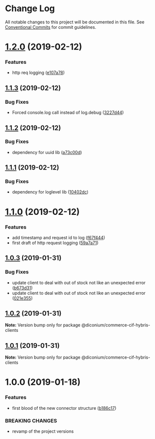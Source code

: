 # Change Log

All notable changes to this project will be documented in this file.
See [Conventional Commits](https://conventionalcommits.org) for commit guidelines.

# [1.2.0](https://git.diconium.com/adobe-io/diconium-cif-hybris/compare/@diconium/commerce-cif-hybris-clients@1.1.3...@diconium/commerce-cif-hybris-clients@1.2.0) (2019-02-12)


### Features

* http req logging ([e107a78](https://git.diconium.com/adobe-io/diconium-cif-hybris/commits/e107a78))





## [1.1.3](https://git.diconium.com/adobe-io/diconium-cif-hybris/compare/@diconium/commerce-cif-hybris-clients@1.1.2...@diconium/commerce-cif-hybris-clients@1.1.3) (2019-02-12)


### Bug Fixes

* Forced console.log call instead of log.debug ([3227d44](https://git.diconium.com/adobe-io/diconium-cif-hybris/commits/3227d44))





## [1.1.2](https://git.diconium.com/adobe-io/diconium-cif-hybris/compare/@diconium/commerce-cif-hybris-clients@1.1.1...@diconium/commerce-cif-hybris-clients@1.1.2) (2019-02-12)


### Bug Fixes

* dependency for uuid lib ([a73c00d](https://git.diconium.com/adobe-io/diconium-cif-hybris/commits/a73c00d))





## [1.1.1](https://git.diconium.com/adobe-io/diconium-cif-hybris/compare/@diconium/commerce-cif-hybris-clients@1.1.0...@diconium/commerce-cif-hybris-clients@1.1.1) (2019-02-12)


### Bug Fixes

* dependency for loglevel lib ([10402dc](https://git.diconium.com/adobe-io/diconium-cif-hybris/commits/10402dc))





# [1.1.0](https://git.diconium.com/adobe-io/diconium-cif-hybris/compare/@diconium/commerce-cif-hybris-clients@1.0.3...@diconium/commerce-cif-hybris-clients@1.1.0) (2019-02-12)


### Features

* add timestamp and request id to log ([f67f444](https://git.diconium.com/adobe-io/diconium-cif-hybris/commits/f67f444))
* first draft of http request logging ([59a7a71](https://git.diconium.com/adobe-io/diconium-cif-hybris/commits/59a7a71))





## [1.0.3](https://git.diconium.com/adobe-io/diconium-cif-hybris/compare/@diconium/commerce-cif-hybris-clients@1.0.2...@diconium/commerce-cif-hybris-clients@1.0.3) (2019-01-31)


### Bug Fixes

* update client to deal with out of stock not like an unexpected error ([b673d31](https://git.diconium.com/adobe-io/diconium-cif-hybris/commits/b673d31))
* update client to deal with out of stock not like an unexpected error ([021e355](https://git.diconium.com/adobe-io/diconium-cif-hybris/commits/021e355))





## [1.0.2](https://git.diconium.com/adobe-io/diconium-cif-hybris/compare/@diconium/commerce-cif-hybris-clients@1.0.1...@diconium/commerce-cif-hybris-clients@1.0.2) (2019-01-31)

**Note:** Version bump only for package @diconium/commerce-cif-hybris-clients





## [1.0.1](https://git.diconium.com/adobe-io/diconium-cif-hybris/compare/@diconium/commerce-cif-hybris-clients@1.0.0...@diconium/commerce-cif-hybris-clients@1.0.1) (2019-01-31)

**Note:** Version bump only for package @diconium/commerce-cif-hybris-clients





# 1.0.0 (2019-01-18)


### Features

* first blood of the new connector structure ([b186c17](https://git.diconium.com/adobe-io/diconium-cif-hybris/commits/b186c17))


### BREAKING CHANGES

* revamp of the project versions
